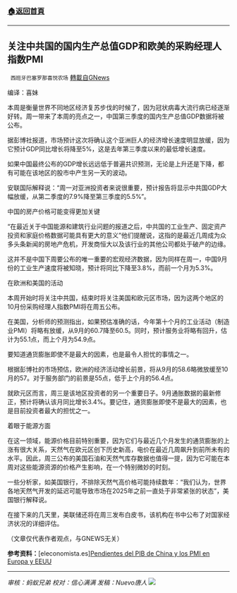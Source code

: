 ###  [:house:返回首頁](https://github.com/ourhimalayas/txt)
---


## 关注中共国的国内生产总值GDP和欧美的采购经理人指数PMI
` 西班牙巴塞罗那喜悦农场` [轉載自GNews](https://gnews.org/zh-hans/1604487/)

编译：喜妹

本周是衡量世界不同地区经济复苏步伐的时候了，因为冠状病毒大流行病已经逐渐好转。周一带来了本周的亮点之一，中国第三季度的国内生产总值GDP数据将被公布。

据彭博社报道，市场预计这次将确认这个亚洲巨人的经济增长速度明显放缓，因为它预计GDP同比增长将降至5%，这是去年第三季度以来的最低增长速度。

如果中国最终公布的GDP增长远远低于普遍共识预测，无论是上升还是下降，都有可能在该地区的股市中产生另一天的波动。

安联国际解释说：“周一对亚洲投资者来说很重要，预计报告将显示中共国GDP大幅放缓，从第二季度的7.9%降至第三季度的5.5%”。

中国的房产价格可能变得更加关键

“在最近关于中国能源和建筑行业问题的报道之后，中共国的工业生产、固定资产投资和家庭价格数据可能具有更大的意义”他们提醒说，这指的是最近几周成为众多头条新闻的房地产危机，开发商恒大以及该行业的其他公司都处于破产的边缘。

这并不是中国下周要公布的唯一重要的宏观经济数据，因为同样在周一，中国9月份的工业生产速度将被知晓，预计将同比下降至3.8%，而前一个月为5.3%。

在欧洲和美国的活动

本周开始时将关注中共国，结束时将关注美国和欧元区市场，因为这两个地区的10月份采购经理人指数PMI将在周五公布。

在美国，分析师的预测指出，如果预估准确的话，今年第十个月的工业活动（制造业PMI）将略有放缓，从9月的60.7降至60.5。同时，预计服务业将略有回升，估计为55.1点，而上个月为54.9点。

要知道通货膨胀即使不是最大的因素，也是最令人担忧的事情之一。

根据彭博社的市场预估，欧洲的经济活动增长前景，将从9月的58.6略微放缓至10月的57。对于服务部门的前景是55点，低于上个月的56.4点。

就欧元区而言，周三是该地区投资者的另一个重要日子。9月通胀数据的最新修正，预计将确认该月同比增长3.4%。要记住，通货膨胀即使不是最大的因素，也是目前投资者最大的担忧之一。

着眼于能源方面

在这一领域，能源价格目前特别重要，因为它们与最近几个月发生的通货膨胀的上涨有很大关系，天然气在欧元区创下历史新高，电价在最近几周飙升到前所未有的水平。因此，周三公布的美国石油和天然气库存数据也值得一提，因为它可能在本周对这些能源资源的价格产生影响，在一个特别微妙的时刻。

一些分析家，如美国银行，不排除天然气高价格可能持续数年：“我们认为，世界各地天然气开发的延迟可能导致市场在2025年之前一直处于非常紧张的状态”，美国银行解释说。

在接下来的几天里，美联储还将在周三发布白皮书，该机构在书中公布了对国家经济状况的详细评估。

（文章仅代表作者观点，与GNEWS无关）

**参考资料：**[eleconomista.es][Pendientes del PIB de China y los PMI en Europa y EEUU](https://www.eleconomista.es/mercados-cotizaciones/noticias/11433750/10/21/Pendientes-del-PIB-de-China-y-los-PMI-en-Europa-y-EEUU.html)

* * *

*审核：蚂蚁兄弟
校对：信心满满
发稿：Nuevo唐人*
![](https://assets.gnews.org/wp-content/uploads/2021/10/GNEWS_CH.-1-3.jpeg)
